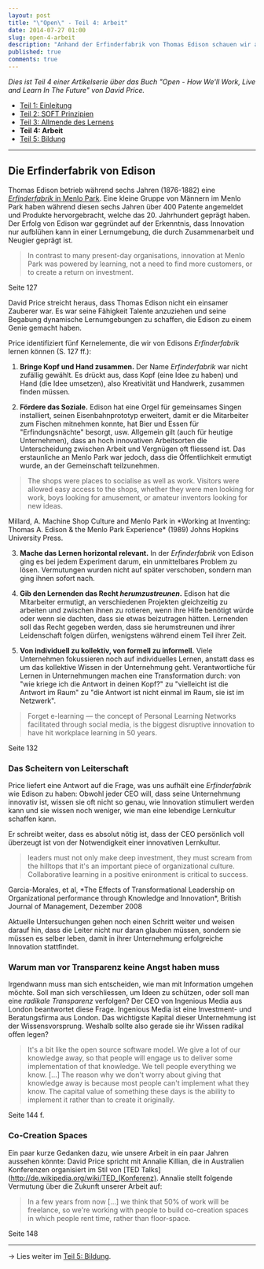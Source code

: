 ```yaml
---
layout: post
title: "\"Open\" - Teil 4: Arbeit"
date: 2014-07-27 01:00
slug: open-4-arbeit
description: "Anhand der Erfinderfabrik von Thomas Edison schauen wir an, wie Open Learning bei der Arbeit aussehen kann."
published: true
comments: true
---
```


*Dies ist Teil 4 einer Artikelserie über das Buch "Open - How We'll Work, Live and Learn In The Future" von David Price.*

* [Teil 1: Einleitung](/blog/open-1-einleitung/)
* [Teil 2: SOFT Prinzipien](/blog/open-2-soft-prinzipien/)
* [Teil 3: Allmende des Lernens](/blog/open-3-allmende-des-lernens/)
* **Teil 4: Arbeit**
* [Teil 5: Bildung](/blog/open-5-bildung/)

***


## Die Erfinderfabrik von Edison

Thomas Edison betrieb während sechs Jahren (1876-1882) eine [*Erfinderfabrik* in Menlo Park](http://edison.rutgers.edu/inventionfactory.htm). Eine kleine Gruppe von Männern im Menlo Park haben während diesen sechs Jahren über 400 Patente angemeldet und Produkte hervorgebracht, welche das 20. Jahrhundert geprägt haben. Der Erfolg von Edison war gegründet auf der Erkenntnis, dass Innovation nur aufblühen kann in einer Lernumgebung, die durch Zusammenarbeit und Neugier geprägt ist.

> In contrast to many present-day organisations, innovation at Menlo Park was powered by learning, not a need to find more customers, or to create a return on investment.
<footer><i class="fa fa-book"></i> Seite 127</footer>

David Price streicht heraus, dass Thomas Edison nicht ein einsamer Zauberer war. Es war seine Fähigkeit Talente anzuziehen und seine Begabung dynamische Lernumgebungen zu schaffen, die Edison zu einem Genie gemacht haben.

Price identifiziert fünf Kernelemente, die wir von Edisons *Erfinderfabrik* lernen können (S. 127 ff.):

1. **Bringe Kopf und Hand zusammen.** Der Name *Erfinderfabrik* war nicht zufällig gewählt. Es drückt aus, dass Kopf (eine Idee zu haben) und Hand (die Idee umsetzen), also Kreativität und Handwerk, zusammen finden müssen.  

2. **Fördere das Soziale.** Edison hat eine Orgel für gemeinsames Singen installiert, seinen Eisenbahnprototyp erweitert, damit er die Mitarbeiter zum Fischen mitnehmen konnte, hat Bier und Essen für "Erfindungsnächte" besorgt, usw. Allgemein gilt (auch für heutige Unternehmen), dass an hoch innovativen Arbeitsorten die Unterscheidung zwischen Arbeit und Vergnügen oft fliessend ist. Das erstaunliche an Menlo Park war jedoch, dass die Öffentlichkeit ermutigt wurde, an der Gemeinschaft teilzunehmen.
> The shops were places to socialise as well as work. Visitors were allowed easy access to the shops, whether they were men looking for work, boys looking for amusement, or amateur inventors looking for new ideas.
<footer>Millard, A. Machine Shop Culture and Menlo Park in *Working at Inventing: Thomas A. Edison & the Menlo Park Experience* (1989) Johns Hopkins University Press.</footer>

3. **Mache das Lernen horizontal relevant.** In der *Erfinderfabrik* von Edison ging es bei jedem Experiment darum, ein unmittelbares Problem zu lösen. Vermutungen wurden nicht auf später verschoben, sondern man ging ihnen sofort nach.

4. **Gib den Lernenden das Recht *herumzustreunen*.** Edison hat die Mitarbeiter ermutigt, an verschiedenen Projekten gleichzeitig zu arbeiten und zwischen ihnen zu rotieren, wenn ihre Hilfe benötigt würde oder wenn sie dachten, dass sie etwas beizutragen hätten. Lernenden soll das Recht gegeben werden, dass sie herumstreunen und ihrer Leidenschaft folgen dürfen, wenigstens während einem Teil ihrer Zeit.

5. **Von individuell zu kollektiv, von formell zu informell.** Viele Unternehmen fokussieren noch auf individuelles Lernen, anstatt dass es um das kollektive Wissen in der Unternehmung geht. Verantwortliche für Lernen in Unternehmungen machen eine Transformation durch: von "wie kriege ich die Antwort in deinen Kopf?" zu "vielleicht ist die Antwort im Raum" zu "die Antwort ist nicht einmal im Raum, sie ist im Netzwerk". 
> Forget e-learning &mdash; the concept of Personal Learning Networks facilitated through social media, is the biggest disruptive innovation to have hit workplace learning in 50 years.
<footer><i class="fa fa-book"></i> Seite 132</footer>


### Das Scheitern von Leiterschaft

Price liefert eine Antwort auf die Frage, was uns aufhält eine *Erfinderfabrik* wie Edison zu haben: Obwohl jeder CEO will, dass seine Unternehmung innovativ ist, wissen sie oft nicht so genau, wie Innovation stimuliert werden kann und sie wissen noch weniger, wie man eine lebendige Lernkultur schaffen kann.  

Er schreibt weiter, dass es absolut nötig ist, dass der CEO persönlich voll überzeugt ist von der Notwendigkeit einer innovativen Lernkultur.

> leaders must not only make deep investment, they must scream from the hilltops that it's an important piece of organizational culture. Collaborative learning in a positive enironment is critical to success.
<footer>Garcia-Morales, et al, *The Effects of Transformational Leadership on Organizational performance through Knowledge and Innovation*, British Journal of Management, Dezember 2008</footer>

Aktuelle Untersuchungen gehen noch einen Schritt weiter und weisen darauf hin, dass die Leiter nicht nur daran glauben müssen, sondern sie müssen es selber leben, damit in ihrer Unternehmung erfolgreiche Innovation stattfindet.


### Warum man vor Transparenz keine Angst haben muss

Irgendwann muss man sich entscheiden, wie man mit Information umgehen möchte. Soll man sich verschliessen, um Ideen zu schützen, oder soll man eine *radikale Transparenz* verfolgen? Der CEO von Ingenious Media aus London beantwortet diese Frage. Ingenious Media ist eine Investment- und Beratungsfirma aus London. Das wichtigste Kapital dieser Unternehmung ist der Wissensvorsprung. Weshalb sollte also gerade sie ihr Wissen radikal offen legen?

> It's a bit like the open source software model. We give a lot of our knowledge away, so that people will engage us to deliver some implementation of that knowledge. We tell people everything we know. [...] The reason why we don't worry about giving that knowledge away is because most people can't implement what they know. The capital value of something these days is the ability to implement it rather than to create it originally.
<footer><i class="fa fa-book"></i> Seite 144 f.</footer>


### Co-Creation Spaces

Ein paar kurze Gedanken dazu, wie unsere Arbeit in ein paar Jahren aussehen könnte: David Price spricht mit Annalie Killian, die in Australien Konferenzen organisiert im Stil von [TED Talks](http://de.wikipedia.org/wiki/TED_(Konferenz). Annalie stellt folgende Vermutung über die Zukunft unserer Arbeit auf:

> In a few years from now [...] we think that 50% of work will be freelance, so we're working with people to build co-creation spaces in which people rent time, rather than floor-space.
<footer><i class="fa fa-book"></i> Seite 148</footer>

***

&rarr; Lies weiter im [Teil 5: Bildung](/blog/open-5-bildung/).

